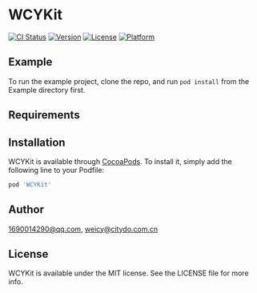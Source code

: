 # WCYKit

[![CI Status](https://img.shields.io/travis/1690014290@qq.com/WCYKit.svg?style=flat)](https://travis-ci.org/1690014290@qq.com/WCYKit)
[![Version](https://img.shields.io/cocoapods/v/WCYKit.svg?style=flat)](https://cocoapods.org/pods/WCYKit)
[![License](https://img.shields.io/cocoapods/l/WCYKit.svg?style=flat)](https://cocoapods.org/pods/WCYKit)
[![Platform](https://img.shields.io/cocoapods/p/WCYKit.svg?style=flat)](https://cocoapods.org/pods/WCYKit)

## Example

To run the example project, clone the repo, and run `pod install` from the Example directory first.

## Requirements

## Installation

WCYKit is available through [CocoaPods](https://cocoapods.org). To install
it, simply add the following line to your Podfile:

```ruby
pod 'WCYKit'
```

## Author

1690014290@qq.com, weicy@citydo.com.cn

## License

WCYKit is available under the MIT license. See the LICENSE file for more info.
